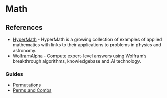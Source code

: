 # Math

## References

- [HyperMath](http://hyperphysics.phy-astr.gsu.edu/hbase/hmat.html#hmath) - HyperMath is a growing collection of examples of applied mathematics with links to their applications to problems in physics and astronomy.
- [WolframAlpha](https://www.wolframalpha.com/) - Compute expert-level answers using Wolfram’s breakthrough
  algorithms, knowledgebase and AI technology.

### Guides

- [Permutations](https://www.tutorsonnet.com/different-formulas-on-permutation-homework-help.php)
- [Perms and Combs](https://medium.com/i-math/combinations-permutations-fa7ac680f0ac)
